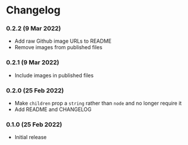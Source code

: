 # Changelog

### 0.2.2 (9 Mar 2022)

- Add raw Github image URLs to README
- Remove images from published files

### 0.2.1 (9 Mar 2022)

- Include images in published files

### 0.2.0 (25 Feb 2022)

- Make `children` prop a `string` rather than `node` and no longer require it
- Add README and CHANGELOG

### 0.1.0 (25 Feb 2022)

- Initial release